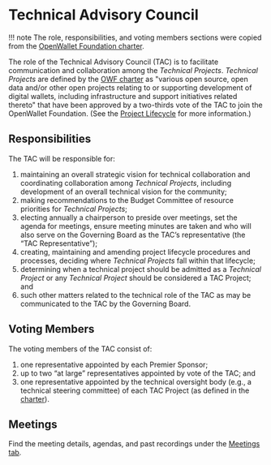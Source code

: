 [//]: # (SPDX-License-Identifier: CC-BY-4.0)

# Technical Advisory Council

!!! note
    The role, responsibilities, and voting members sections were copied from the [OpenWallet Foundation charter](governance/charter.md).

The role of the Technical Advisory Council (TAC) is to facilitate communication and collaboration among the _Technical Projects_. _Technical Projects_ are defined by the [OWF charter](governance/charter.md) as "various open source, open data and/or other open projects relating to or supporting development of digital wallets, including infrastructure and support initiatives related thereto" that have been approved by a two-thirds vote of the TAC to join the OpenWallet Foundation. (See the [Project Lifecycle](governance/project-lifecycle.md) for more information.)

## Responsibilities
The TAC will be responsible for:

1. maintaining an overall strategic vision for technical collaboration and coordinating collaboration among _Technical Projects_, including development of an overall technical vision for the community;
2. making recommendations to the Budget Committee of resource priorities for _Technical Projects_;
3. electing annually a chairperson to preside over meetings, set the agenda for meetings, ensure meeting minutes are taken and who will also serve on the Governing Board as the TAC’s representative (the “TAC Representative”);
4. creating, maintaining and amending project lifecycle procedures and processes, deciding where _Technical Projects_ fall within that lifecycle;
5. determining when a technical project should be admitted as a _Technical Project_ or any _Technical Project_ should be considered a TAC Project; and
6. such other matters related to the technical role of the TAC as may be communicated to the TAC by the Governing Board.

## Voting Members
The voting members of the TAC consist of:

1. one representative appointed by each Premier Sponsor;
2. up to two “at large” representatives appointed by vote of the TAC; and
3. one representative appointed by the technical oversight body (e.g., a technical steering committee) of each TAC Project (as defined in the [charter](governance/charter.md)).

## Meetings
Find the meeting details, agendas, and past recordings under the [Meetings tab](./meetings/).
